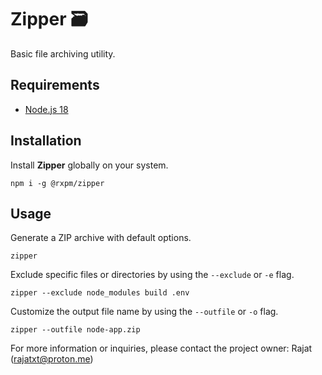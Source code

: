 # Zipper 🗃

Basic file archiving utility.

## Requirements

- [Node.js 18](https://nodejs.org/en/download)

## Installation

Install **Zipper** globally on your system.

```shell
npm i -g @rxpm/zipper
```

## Usage

Generate a ZIP archive with default options.

```shell
zipper
```

Exclude specific files or directories by using the `--exclude` or `-e` flag.

```shell
zipper --exclude node_modules build .env
```

Customize the output file name by using the `--outfile` or `-o` flag.

```shell
zipper --outfile node-app.zip
```

For more information or inquiries, please contact the project owner: Rajat (rajatxt@proton.me)

